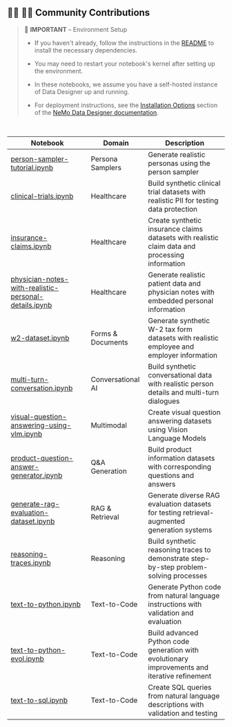 ## 🙋‍♀️ 🙋‍♂️ Community Contributions

> 👋 **IMPORTANT** – Environment Setup
>
> - If you haven't already, follow the instructions in the [README](../../README.md) to install the necessary dependencies.
>
> - You may need to restart your notebook's kernel after setting up the environment.
>
> - In these notebooks, we assume you have a self-hosted instance of Data Designer up and running.
>
> - For deployment instructions, see the [Installation Options](https://docs.nvidia.com/nemo/microservices/latest/design-synthetic-data-from-scratch-or-seeds/index.html#installation-options) section of the [NeMo Data Designer documentation](https://docs.nvidia.com/nemo/microservices/latest/design-synthetic-data-from-scratch-or-seeds/index.html).

<br>



| Notebook                                          | Domain              | Description                                                     |
|---------------------------------------------------|---------------------|-----------------------------------------------------------------|
| [person-sampler-tutorial.ipynb](./person-samplers/person-sampler-tutorial.ipynb) | Persona Samplers    | Generate realistic personas using the person sampler |
| [clinical-trials.ipynb](./healthcare-datasets/clinical-trials.ipynb) | Healthcare          | Build synthetic clinical trial datasets with realistic PII for testing data protection |
| [insurance-claims.ipynb](./healthcare-datasets/insurance-claims.ipynb) | Healthcare          | Create synthetic insurance claims datasets with realistic claim data and processing information |
| [physician-notes-with-realistic-personal-details.ipynb](./healthcare-datasets/physician-notes-with-realistic-personal-details.ipynb) | Healthcare          | Generate realistic patient data and physician notes with embedded personal information |
| [w2-dataset.ipynb](./forms/w2-dataset.ipynb) | Forms & Documents   | Generate synthetic W-2 tax form datasets with realistic employee and employer information |
| [multi-turn-conversation.ipynb](./multi-turn-chat/multi-turn-conversation.ipynb) | Conversational AI   | Build synthetic conversational data with realistic person details and multi-turn dialogues |
| [visual-question-answering-using-vlm.ipynb](./multimodal/visual-question-answering-using-vlm.ipynb) | Multimodal          | Create visual question answering datasets using Vision Language Models |
| [product-question-answer-generator.ipynb](./qa-generation/product-question-answer-generator.ipynb) | Q&A Generation      | Build product information datasets with corresponding questions and answers |
| [generate-rag-evaluation-dataset.ipynb](./rag-examples/generate-rag-evaluation-dataset.ipynb) | RAG & Retrieval     | Generate diverse RAG evaluation datasets for testing retrieval-augmented generation systems |
| [reasoning-traces.ipynb](./reasoning/reasoning-traces.ipynb) | Reasoning           | Build synthetic reasoning traces to demonstrate step-by-step problem-solving processes |
| [text-to-python.ipynb](./text-to-code/text-to-python.ipynb) | Text-to-Code        | Generate Python code from natural language instructions with validation and evaluation |
| [text-to-python-evol.ipynb](./text-to-code/text-to-python-evol.ipynb) | Text-to-Code        | Build advanced Python code generation with evolutionary improvements and iterative refinement |
| [text-to-sql.ipynb](./text-to-code/text-to-sql.ipynb) | Text-to-Code        | Create SQL queries from natural language descriptions with validation and testing |
